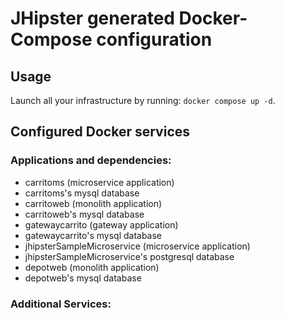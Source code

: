 # JHipster generated Docker-Compose configuration

## Usage

Launch all your infrastructure by running: `docker compose up -d`.

## Configured Docker services

### Applications and dependencies:

- carritoms (microservice application)
- carritoms's mysql database
- carritoweb (monolith application)
- carritoweb's mysql database
- gatewaycarrito (gateway application)
- gatewaycarrito's mysql database
- jhipsterSampleMicroservice (microservice application)
- jhipsterSampleMicroservice's postgresql database
- depotweb (monolith application)
- depotweb's mysql database

### Additional Services:

